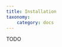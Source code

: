 ```yaml
---
title: Installation
taxonomy:
    category: docs
---
```


TODO

<!-- This needs to take into account binary installation procedure from
https://northerntech.atlassian.net/browse/MEN-7199 -->
